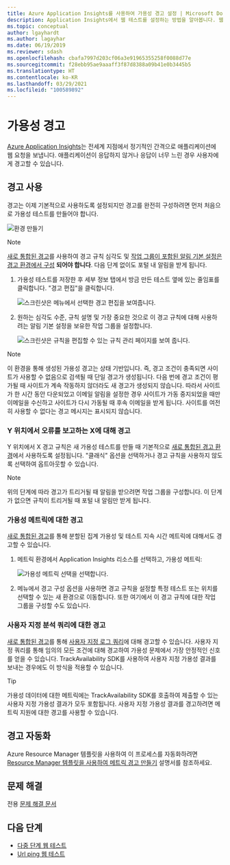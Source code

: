 ```yaml
---
title: Azure Application Insights를 사용하여 가용성 경고 설정 | Microsoft Docs
description: Application Insights에서 웹 테스트를 설정하는 방법을 알아봅니다. 웹 사이트가 사용할 수 없게 되거나 느리게 응답하는 경우 알림이 제공됩니다.
ms.topic: conceptual
author: lgayhardt
ms.author: lagayhar
ms.date: 06/19/2019
ms.reviewer: sdash
ms.openlocfilehash: cbafa7997d203cf06a3e91965355258f0088d77e
ms.sourcegitcommit: f28ebb95ae9aaaff3f87d8388a09b41e0b3445b5
ms.translationtype: HT
ms.contentlocale: ko-KR
ms.lasthandoff: 03/29/2021
ms.locfileid: "100589892"
---
```

# <a name="availability-alerts"></a>가용성 경고

[Azure Application Insights](./app-insights-overview.md)는 전세계 지점에서 정기적인 간격으로 애플리케이션에 웹 요청을 보냅니다. 애플리케이션이 응답하지 않거나 응답이 너무 느린 경우 사용자에게 경고할 수 있습니다.

## <a name="enable-alerts"></a>경고 사용

경고는 이제 기본적으로 사용하도록 설정되지만 경고를 완전히 구성하려면 먼저 처음으로 가용성 테스트를 만들어야 합니다.

![환경 만들기](./media/availability-alerts/create-test.png)

> [!NOTE]
>  [새로 통합된 경고](../alerts/alerts-overview.md)를 사용하여 경고 규칙 심각도 및 [작업 그룹이 포함된 알림 기본 설정은 경고 환경에서 구성](../alerts/action-groups.md) **되어야 합니다**. 다음 단계 없이도 포털 내 알림을 받게 됩니다.

1. 가용성 테스트를 저장한 후 세부 정보 탭에서 방금 만든 테스트 옆에 있는 줄임표를 클릭합니다. "경고 편집"을 클릭합니다.

   ![스크린샷은 메뉴에서 선택한 경고 편집을 보여줍니다.](./media/availability-alerts/edit-alert.png)

2. 원하는 심각도 수준, 규칙 설명 및 가장 중요한 것으로 이 경고 규칙에 대해 사용하려는 알림 기본 설정을 보유한 작업 그룹을 설정합니다.

   ![스크린샷은 규칙을 편집할 수 있는 규칙 관리 페이지를 보여 줍니다.](./media/availability-alerts/set-action-group.png)

> [!NOTE]
> 이 환경을 통해 생성된 가용성 경고는 상태 기반입니다. 즉, 경고 조건이 충족되면 사이트가 사용할 수 없음으로 검색될 때 단일 경고가 생성됩니다. 다음 번에 경고 조건이 평가될 때 사이트가 계속 작동하지 않더라도 새 경고가 생성되지 않습니다. 따라서 사이트가 한 시간 동안 다운되었고 이메일 알림을 설정한 경우 사이트가 가동 중지되었을 때만 이메일을 수신하고 사이트가 다시 가동될 때 후속 이메일을 받게 됩니다. 사이트를 여전히 사용할 수 없다는 경고 메시지는 표시되지 않습니다.

### <a name="alert-on-x-out-of-y-locations-reporting-failures"></a>Y 위치에서 오류를 보고하는 X에 대해 경고

Y 위치에서 X 경고 규칙은 새 가용성 테스트를 만들 때 기본적으로 [새로 통합된 경고 환경](../alerts/alerts-overview.md)에서 사용하도록 설정됩니다. "클래식" 옵션을 선택하거나 경고 규칙을 사용하지 않도록 선택하여 옵트아웃할 수 있습니다.

> [!NOTE]
> 위의 단계에 따라 경고가 트리거될 때 알림을 받으려면 작업 그룹을 구성합니다. 이 단계가 없으면 규칙이 트리거될 때 포털 내 알림만 받게 됩니다.
>

### <a name="alert-on-availability-metrics"></a>가용성 메트릭에 대한 경고

[새로 통합된 경고](../alerts/alerts-overview.md)를 통해 분할된 집계 가용성 및 테스트 지속 시간 메트릭에 대해서도 경고할 수 있습니다.

1. 메트릭 환경에서 Application Insights 리소스를 선택하고, 가용성 메트릭:

    ![가용성 메트릭 선택을 선택합니다.](./media/availability-alerts/select-metric.png)

2. 메뉴에서 경고 구성 옵션을 사용하면 경고 규칙을 설정할 특정 테스트 또는 위치를 선택할 수 있는 새 환경으로 이동합니다. 또한 여기에서 이 경고 규칙에 대한 작업 그룹을 구성할 수도 있습니다.

### <a name="alert-on-custom-analytics-queries"></a>사용자 지정 분석 쿼리에 대한 경고

[새로 통합된 경고](../alerts/alerts-overview.md)를 통해 [사용자 지정 로그 쿼리](../alerts/alerts-unified-log.md)에 대해 경고할 수 있습니다. 사용자 지정 쿼리를 통해 임의의 모든 조건에 대해 경고하여 가용성 문제에서 가장 안정적인 신호를 얻을 수 있습니다. TrackAvailability SDK를 사용하여 사용자 지정 가용성 결과를 보내는 경우에도 이 방식을 적용할 수 있습니다.

> [!Tip]
> 가용성 데이터에 대한 메트릭에는 TrackAvailability SDK를 호출하여 제출할 수 있는 사용자 지정 가용성 결과가 모두 포함됩니다. 사용자 지정 가용성 결과를 경고하려면 메트릭 지원에 대한 경고를 사용할 수 있습니다.
>

## <a name="automate-alerts"></a>경고 자동화

Azure Resource Manager 템플릿을 사용하여 이 프로세스를 자동화하려면 [Resource Manager 템플릿을 사용하여 메트릭 경고 만들기](../alerts/alerts-metric-create-templates.md#template-for-an-availability-test-along-with-a-metric-alert) 설명서를 참조하세요.

## <a name="troubleshooting"></a>문제 해결

전용 [문제 해결 문서](troubleshoot-availability.md)

## <a name="next-steps"></a>다음 단계

* [다중 단계 웹 테스트](availability-multistep.md)
* [Url ping 웹 테스트](monitor-web-app-availability.md)


